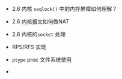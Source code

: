 * 2.6 内核 `seqlock()` 中的内存屏障如何理解？

  

* 2.6 内核报文如何做NAT

* 2.6 内核的`socket` 处理

* RPS/RFS 实现

* `ptype` proc 文件系统使用

* 


